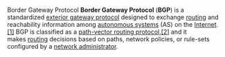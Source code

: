 Border Gateway Protocol
**Border Gateway Protocol** (**BGP**) is a standardized [exterior gateway protocol](https://en.wikipedia.org/wiki/Exterior_gateway_protocol "Exterior gateway protocol") designed to exchange [routing](https://en.wikipedia.org/wiki/Routing "Routing") and reachability information among [autonomous systems](https://en.wikipedia.org/wiki/Autonomous_system_(Internet) "Autonomous system (Internet)") (AS) on the [Internet](https://en.wikipedia.org/wiki/Internet "Internet").[[1]](https://en.wikipedia.org/wiki/Border_Gateway_Protocol#cite_note-orbit-1) BGP is classified as a [path-vector routing protocol](https://en.wikipedia.org/wiki/Path-vector_routing_protocol "Path-vector routing protocol"),[[2]](https://en.wikipedia.org/wiki/Border_Gateway_Protocol#cite_note-2) and it makes [routing](https://en.wikipedia.org/wiki/Routing "Routing") decisions based on paths, network policies, or rule-sets configured by a [network administrator](https://en.wikipedia.org/wiki/Network_administrator "Network administrator").